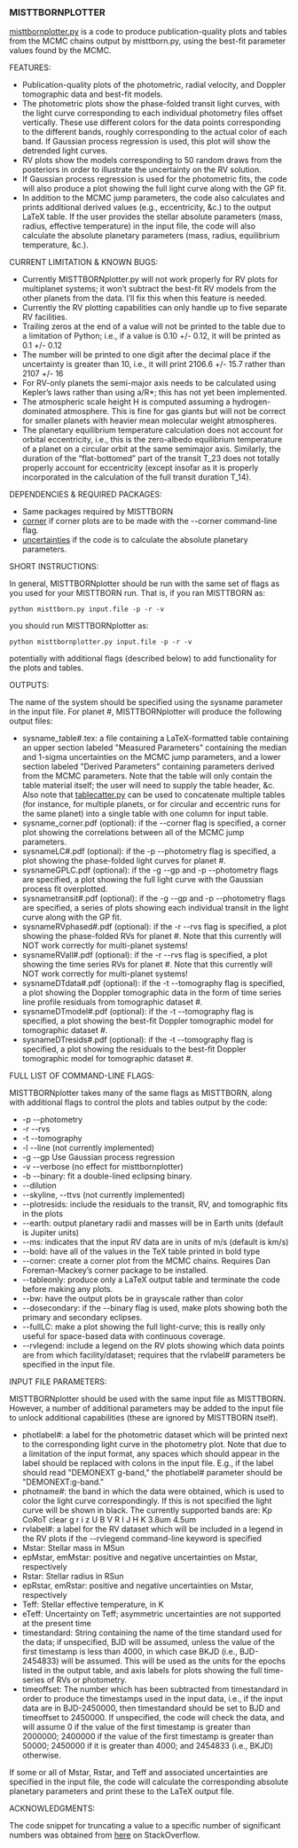 ### MISTTBORNPLOTTER

[misttbornplotter.py](./misttbornplotter.py) is a code to produce publication-quality plots and tables from the MCMC chains output by misttborn.py, using the best-fit parameter values found by the MCMC.

FEATURES:

- Publication-quality plots of the photometric, radial velocity, and Doppler tomographic data and best-fit models.
- The photometric plots show the phase-folded transit light curves, with the light curve corresponding to each individual photometry files offset vertically. These use different colors for the data points corresponding to the different bands, roughly corresponding to the actual color of each band. If Gaussian process regression is used, this plot will show the detrended light curves.
- RV plots show the models corresponding to 50 random draws from the posteriors in order to illustrate the uncertainty on the RV solution.
- If Gaussian process regression is used for the photometric fits, the code will also produce a plot showing the full light curve  along with the GP fit.
- In addition to the MCMC jump parameters, the code also calculates and prints additional derived values (e.g., eccentricity, &c.) to the output LaTeX table. If the user provides the stellar absolute parameters (mass, radius, effective temperature) in the input file, the code will also calculate the absolute planetary parameters (mass, radius, equilibrium temperature, &c.).

CURRENT LIMITATION & KNOWN BUGS:

- Currently MISTTBORNplotter.py will not work properly for RV plots for multiplanet systems; it won’t subtract the best-fit RV models from the other planets from the data. I’ll fix this when this feature is needed.
- Currently the RV plotting capabilities can only handle up to five separate RV facilities.
- Trailing zeros at the end of a value will not be printed to the table due to a limitation of Python; i.e., if a value is 0.10 +/- 0.12, it will be printed as 0.1 +/- 0.12
- The number will be printed to one digit after the decimal place if the uncertainty is greater than 10, i.e., it will print 2106.6 +/- 15.7 rather than 2107 +/- 16
- For RV-only planets the semi-major axis needs to be calculated using Kepler’s laws rather than using a/R*; this has not yet been implemented. 
- The atmospheric scale height H is computed assuming a hydrogen-dominated atmosphere. This is fine for gas giants but will not be correct for smaller planets with heavier mean molecular weight atmospheres.
- The planetary equilibrium temperature calculation does not account for orbital eccentricity, i.e., this is the zero-albedo equilibrium temperature of a planet on a circular orbit at the same semimajor axis. Similarly, the duration of the “flat-bottomed” part of the transit T_23 does not totally properly account for eccentricity (except insofar as it is properly incorporated in the calculation of the full transit duration T_14).

DEPENDENCIES & REQUIRED PACKAGES:

- Same packages required by MISTTBORN
- [corner](https://corner.readthedocs.io/en/latest/) if corner plots are to be made with the --corner command-line flag.
- [uncertainties](https://pythonhosted.org/uncertainties/) if the code is to calculate the absolute planetary parameters.

SHORT INSTRUCTIONS:

In general, MISTTBORNplotter should be run with the same set of flags as you used for your MISTTBORN run. That is, if you ran MISTTBORN as:
```
python misttborn.py input.file -p -r -v
```
you should run MISTTBORNplotter as:
```
python misttbornplotter.py input.file -p -r -v
```
potentially with additional flags (described below) to add functionality for the plots and tables.

OUTPUTS:

The name of the system should be specified using the sysname parameter in the input file. For planet #, MISTTBORNplotter will produce the following output files:
- sysname_table#.tex: a file containing a LaTeX-formatted table containing an upper section labeled "Measured Parameters" containing the median and 1-sigma uncertainties on the MCMC jump parameters, and a lower section labeled "Derived Parameters" containing parameters derived from the MCMC parameters. Note that the table will only contain the table material itself; the user will need to supply the table header, &c. Also note that [tablecatter.py](https://github.com/captain-exoplanet/utilities/blob/master/tablecatter.py) can be used to concatenate multiple tables (for instance, for multiple planets, or for circular and eccentric runs for the same planet) into a single table with one column for input table.
- sysname_corner.pdf (optional): if the --corner flag is specified, a corner plot showing the correlations between all of the MCMC jump parameters.
- sysnameLC#.pdf (optional): if the -p --photometry flag is specified, a plot showing the phase-folded light curves for planet #.
- sysnameGPLC.pdf (optional): if the -g --gp and -p --photometry flags are specified, a plot showing the full light curve with the Gaussian process fit overplotted.
- sysnametransit#.pdf (optional): if the -g --gp and -p --photometry flags are specified, a series of plots showing each individual transit in the light curve along with the GP fit.
- sysnameRVphased#.pdf (optional): if the -r --rvs flag is specified, a plot showing the phase-folded RVs for planet #. Note that this currently will NOT work correctly for multi-planet systems!
- sysnameRVall#.pdf (optional): if the -r --rvs flag is specified, a plot showing the time series RVs for planet #. Note that this currently will NOT work correctly for multi-planet systems!
- sysnameDTdata#.pdf (optional): if the -t --tomography flag is specified, a plot showing the Doppler tomographic data in the form of time series line profile residuals from tomographic dataset #.
- sysnameDTmodel#.pdf (optional): if the -t --tomography flag is specified, a plot showing the best-fit Doppler tomographic model for tomographic dataset #. 
- sysnameDTresids#.pdf (optional): if the -t --tomography flag is specified, a plot showing the residuals to the best-fit Doppler tomographic model for tomographic dataset #. 

FULL LIST OF COMMAND-LINE FLAGS:

MISTTBORNplotter takes many of the same flags as MISTTBORN, along with additional flags to control the plots and tables output by the code:    
- -p --photometry
- -r --rvs
- -t --tomography
- -l --line (not currently implemented)
- -g --gp Use Gaussian process regression
- -v --verbose (no effect for misttbornplotter)
- -b --binary: fit a double-lined eclipsing binary.
- --dilution
- --skyline, --ttvs (not currently implemented)
- --plotresids: include the residuals to the transit, RV, and tomographic fits in the plots
- --earth: output planetary radii and masses will be in Earth units (default is Jupiter units)
- --ms: indicates that the input RV data are in units of m/s (default is km/s)
- --bold: have all of the values in the TeX table printed in bold type
- --corner: create a corner plot from the MCMC chains. Requires Dan Foreman-Mackey’s corner package to be installed.
- --tableonly: produce only a LaTeX output table and terminate the code before making any plots.
- --bw: have the output plots be in grayscale rather than color
- --dosecondary: if the --binary flag is used, make plots showing both the primary and secondary eclipses.
- --fullLC: make a plot showing the full light-curve; this is really only useful for space-based data with continuous coverage.
- --rvlegend: include a legend on the RV plots showing which data points are from which facility/dataset; requires that the rvlabel# parameters be specified in the input file.

INPUT FILE PARAMETERS:

MISTTBORNplotter should be used with the same input file as MISTTBORN. However, a number of additional parameters may be added to the input file to unlock additional capabilities (these are ignored by MISTTBORN itself).

- photlabel#: a label for the photometric dataset which will be printed next to the corresponding light curve in the photometry plot. Note that due to a limitation of the input format, any spaces which should appear in the label should be replaced with colons in the input file. E.g., if the label should read "DEMONEXT g-band," the photlabel# parameter should be "DEMONEXT:g-band."
- photname#: the band in which the data were obtained, which is used to color the light curve correspondingly. If this is not specified the light curve will be shown in black. The currently supported bands are: Kp CoRoT clear g r i z U B V R I J H K  3.8um 4.5um
- rvlabel#: a label for the RV dataset which will be included in a legend in the RV plots if the --rvlegend command-line keyword is specified
- Mstar:    Stellar mass in MSun
- epMstar, emMstar:    positive and negative uncertainties on Mstar, respectively
- Rstar:    Stellar radius in RSun
- epRstar, emRstar:    positive and negative uncertainties on Mstar, respectively
- Teff:    Stellar effective temperature, in K
- eTeff:    Uncertainty on Teff; asymmetric uncertainties are not supported at the present time
- timestandard: String containing the name of the time standard used for the data; if unspecified, BJD will be assumed, unless the value of the first timestamp is less than 4000, in which case BKJD (i.e., BJD-2454833) will be assumed. This will be used as the units for the epochs listed in the output table, and axis labels for plots showing the full time-series of RVs or photometry.
- timeoffset: The number which has been subtracted from timestandard in order to produce the timestamps used in the input data, i.e., if the input data are in BJD-2450000, then timestandard should be set to BJD and timeoffset to 2450000. If unspecified, the code will check the data, and will assume 0 if the value of the first timestamp is greater than 2000000; 2400000 if the value of the first timestamp is greater than 50000; 2450000 if it is greater than 4000; and 2454833 (i.e., BKJD) otherwise.

If some or all of Mstar, Rstar, and Teff and associated uncertainties are specified in the input file, the code will calculate the corresponding absolute planetary parameters and print these to the LaTeX output file.

ACKNOWLEDGMENTS:

The code snippet for truncating a value to a specific number of significant numbers was obtained from [here](https://stackoverflow.com/questions/9415939/how-can-i-print-many-significant-figures-in-python) on StackOverflow.
